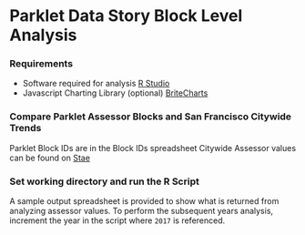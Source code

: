 # Parklet Data Story Block Level Analysis

### Requirements
- Software required for analysis
[R Studio](https://www.rstudio.com/)
- Javascript Charting Library (optional) [BriteCharts](https://glitch.com/~jagged-universe)

### Compare Parklet Assessor Blocks and San Francisco Citywide Trends
Parklet Block IDs are in the Block IDs spreadsheet
Citywide Assessor values can be found on [Stae](https://sf-ca.municipal.systems/types/assessment/export)

### Set working directory and run the R Script
A sample output spreadsheet is provided to show what is returned from analyzing assessor values. To perform the subsequent years analysis, increment the year in the script where `2017` is referenced.
